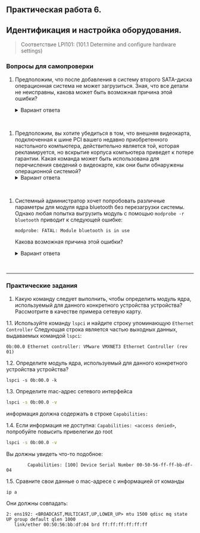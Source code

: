 ## Практическая работа 6. 
## Идентификация и настройка оборудования.

> Соответствие LPI101: (101.1 Determine and configure hardware settings)

### Вопросы для самопроверки

1. Предположим, что после добавления в систему второго SATA-диска операционная система не может загрузиться. Зная, что все детали не неисправны, какова может быть возможная причина этой ошибки?
   
    <details>
    <summary>Вариант ответа</summary>
    Порядок загрузочных устройств должен быть настроен в утилите настройки BIOS, иначе BIOS может не сможет запустить загрузчик.
    </details>
<br>


1. Предположим, вы хотите убедиться в том, что внешняя видеокарта, подключенная к шине PCI вашего недавно приобретенного настольного компьютера, действительно является той, которая рекламируется, но вскрытие корпуса компьютера приведет к потере гарантии. Какая команда может быть использована для перечисления сведений о видеокарте, как они были обнаружены операционной системой?
    <details>
    <summary>Вариант ответа</summary>
    Команда `lspci` выводит подробную информацию обо всех устройствах, подключенных в данный момент к шине PCI-шине.
    </details>
<br>   

1. Системный администратор хочет попробовать различные параметры для модуля ядра bluetooth без перезагрузки системы. Однако любая попытка выгрузить модуль с помощью `modprobe -r bluetooth` приводит к следующей ошибке:

    ```console
    modprobe: FATAL: Module bluetooth is in use
    ```
    Какова возможная причина этой ошибки?

    <details>
    <summary>Вариант ответа</summary>
    Модуль bluetooth используется запущенным процессом.
    </details>
<br>   

---

### Практические задания

1. Какую команду следует выполнить, чтобы определить модуль ядра, используемый для данного конкретного устройства устройства? Рассмотрите в качестве примера сетевую карту.

1.1. Используйте команду `lspci` и найдите строку упоминающую `Ethernet Controller`
Следующая строка является частью выходных данных, выдаваемых командой `lspci`:

```
0b:00.0 Ethernet controller: VMware VMXNET3 Ethernet Controller (rev 01)
```

1.2. Определите модуль ядра, используемый для данного конкретного устройства устройства?

```
lspci -s 0b:00.0 -k
```


1.3. Определите mac-адрес сетевого интерфейса
```sh
lspci -s 0b:00.0 -v
```
информация должна содержать в строке `Capabilities:`

1.4. Если информация не доступна: `Capabilities: <access denied>`, попробуйте повысить привелегии до root
```sh
lspci -s 0b:00.0 -v
```

Вы должны увидеть что-то подобное:
```console
        Capabilities: [100] Device Serial Number 00-50-56-ff-ff-bb-df-04
```
1.5. Сравните свои данные о mac-адресе с информацией от команды 
```sh
ip a
```

 Они должны совпадать:
 ```console
 2: ens192: <BROADCAST,MULTICAST,UP,LOWER_UP> mtu 1500 qdisc mq state UP group default qlen 1000
    link/ether 00:50:56:bb:df:04 brd ff:ff:ff:ff:ff:ff
 ```